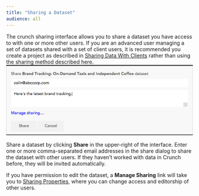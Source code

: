 ```yaml
---
title: "Sharing a Dataset"
audience: all
---
```


The crunch sharing interface allows you to share a dataset you have access to with one or more other users. If you are an advanced user managing a set of datasets shared with a set of client users, it is recommended you create a project as described in [Sharing Data With Clients](crunch_project-management.html) rather than using the sharing method described here.
![](images/ShareDataset.png)

Share a dataset by clicking **Share** in the upper-right of the interface. Enter one or more comma-separated email addresses in the share dialog to share the dataset with other users. If they haven’t worked with data in Crunch before, they will be invited automatically.

If you have permission to edit the dataset, a **Manage Sharing** link will take you to [Sharing Properties](crunch_sharing-properties.html), where you can change access and editorship of other users.
